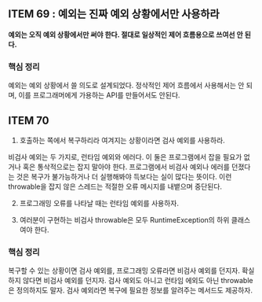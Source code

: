 ## ITEM 69 : 예외는 진짜 예외 상황에서만 사용하라

**예외는 오직 예외 상황에서만 써야 한다. 절대로 일상적인 제어 흐름용으로 쓰여선 안 된다.**

### 핵심 정리
예외는 예외 상황에서 쓸 의도로 설계되었다. 정삭적인 제어 흐름에서 사용해서는 안 되며, 이를 프로그래머에게 가용하는 API를 만들어서도 안된다.

## ITEM 70

1. 호출하는 쪽에서 복구하리라 여겨지는 상황이라면 검사 예외를 사용하라.

비검사 예외는 두 가지로, 런타임 예외와 에러다. 이 둘은 프로그램에서 잡을 필요가 없거나 혹은 통삭적으로는 잡지 말아야 한다.
프로그램에서 비검사 예외나 에러를 던졌다는 것은 복구가 불가능하거나 더 실행해봐야 득보다는 실이 많다는 뜻이다. 이런 throwable을 잡지 않은 스레드는
적절한 오류 메시지를 내뱉으며 중단된다.

2. 프로그래밍 오류를 나타날 때는 런타임 예외를 사용하자.

3. 여러분이 구현하는 비검사 throwable은 모두 RuntimeException의 하위 클래스여야 한다.

### 핵심 정리
복구할 수 있는 상황이면 검사 예외를, 프로그래밍 오류라면 비검사 예외를 던지자. 확실하지 않다면 비검사 예외를 던지자.
검사 예외도 아니고 런타임 에외도 아닌 throwable은 정의하지도 말자.
검사 예외라면 복구에 필요한 정보를 알려주는 메서드도 제공하자.